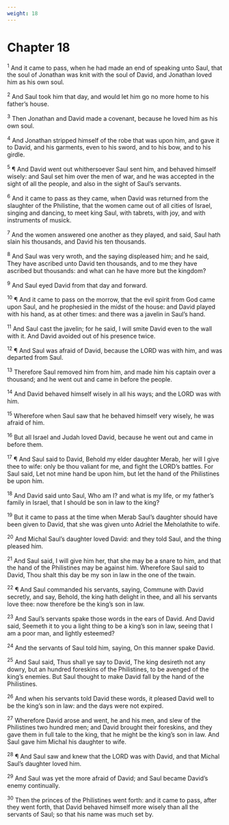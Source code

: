 ```yaml
---
weight: 18
---
```


# Chapter 18

<sup>1</sup> And it came to pass, when he had made an end of speaking unto Saul, that the soul of Jonathan was knit with the soul of David, and Jonathan loved him as his own soul. 

<sup>2</sup> And Saul took him that day, and would let him go no more home to his father’s house. 

<sup>3</sup> Then Jonathan and David made a covenant, because he loved him as his own soul. 

<sup>4</sup> And Jonathan stripped himself of the robe that was upon him, and gave it to David, and his garments, even to his sword, and to his bow, and to his girdle. 

<sup>5</sup> ¶ And David went out whithersoever Saul sent him, and behaved himself wisely: and Saul set him over the men of war, and he was accepted in the sight of all the people, and also in the sight of Saul’s servants. 

<sup>6</sup> And it came to pass as they came, when David was returned from the slaughter of the Philistine, that the women came out of all cities of Israel, singing and dancing, to meet king Saul, with tabrets, with joy, and with instruments of musick. 

<sup>7</sup> And the women answered one another as they played, and said, Saul hath slain his thousands, and David his ten thousands. 

<sup>8</sup> And Saul was very wroth, and the saying displeased him; and he said, They have ascribed unto David ten thousands, and to me they have ascribed but thousands: and what can he have more but the kingdom? 

<sup>9</sup> And Saul eyed David from that day and forward. 

<sup>10</sup> ¶ And it came to pass on the morrow, that the evil spirit from God came upon Saul, and he prophesied in the midst of the house: and David played with his hand, as at other times: and there was a javelin in Saul’s hand. 

<sup>11</sup> And Saul cast the javelin; for he said, I will smite David even to the wall with it. And David avoided out of his presence twice. 

<sup>12</sup> ¶ And Saul was afraid of David, because the LORD was with him, and was departed from Saul. 

<sup>13</sup> Therefore Saul removed him from him, and made him his captain over a thousand; and he went out and came in before the people. 

<sup>14</sup> And David behaved himself wisely in all his ways; and the LORD was with him. 

<sup>15</sup> Wherefore when Saul saw that he behaved himself very wisely, he was afraid of him. 

<sup>16</sup> But all Israel and Judah loved David, because he went out and came in before them. 

<sup>17</sup> ¶ And Saul said to David, Behold my elder daughter Merab, her will I give thee to wife: only be thou valiant for me, and fight the LORD’s battles. For Saul said, Let not mine hand be upon him, but let the hand of the Philistines be upon him. 

<sup>18</sup> And David said unto Saul, Who am I? and what is my life, or my father’s family in Israel, that I should be son in law to the king? 

<sup>19</sup> But it came to pass at the time when Merab Saul’s daughter should have been given to David, that she was given unto Adriel the Meholathite to wife. 

<sup>20</sup> And Michal Saul’s daughter loved David: and they told Saul, and the thing pleased him. 

<sup>21</sup> And Saul said, I will give him her, that she may be a snare to him, and that the hand of the Philistines may be against him. Wherefore Saul said to David, Thou shalt this day be my son in law in the one of the twain. 

<sup>22</sup> ¶ And Saul commanded his servants, saying, Commune with David secretly, and say, Behold, the king hath delight in thee, and all his servants love thee: now therefore be the king’s son in law. 

<sup>23</sup> And Saul’s servants spake those words in the ears of David. And David said, Seemeth it to you a light thing to be a king’s son in law, seeing that I am a poor man, and lightly esteemed? 

<sup>24</sup> And the servants of Saul told him, saying, On this manner spake David. 

<sup>25</sup> And Saul said, Thus shall ye say to David, The king desireth not any dowry, but an hundred foreskins of the Philistines, to be avenged of the king’s enemies. But Saul thought to make David fall by the hand of the Philistines. 

<sup>26</sup> And when his servants told David these words, it pleased David well to be the king’s son in law: and the days were not expired. 

<sup>27</sup> Wherefore David arose and went, he and his men, and slew of the Philistines two hundred men; and David brought their foreskins, and they gave them in full tale to the king, that he might be the king’s son in law. And Saul gave him Michal his daughter to wife. 

<sup>28</sup> ¶ And Saul saw and knew that the LORD was with David, and that Michal Saul’s daughter loved him. 

<sup>29</sup> And Saul was yet the more afraid of David; and Saul became David’s enemy continually. 

<sup>30</sup> Then the princes of the Philistines went forth: and it came to pass, after they went forth, that David behaved himself more wisely than all the servants of Saul; so that his name was much set by. 



